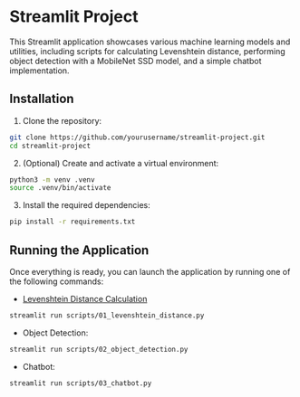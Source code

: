 # Streamlit Project

This Streamlit application showcases various machine learning models and utilities, including scripts for calculating Levenshtein distance, performing object detection with a MobileNet SSD model, and a simple chatbot implementation.

## Installation
1. Clone the repository:
```sh
git clone https://github.com/yourusername/streamlit-project.git
cd streamlit-project
```
2. (Optional) Create and activate a virtual environment:
```sh
python3 -m venv .venv
source .venv/bin/activate
```
3. Install the required dependencies:
```sh
pip install -r requirements.txt
```

## Running the Application
Once everything is ready, you can launch the application by running one of the following commands:
- [Levenshtein Distance Calculation](https://app-project-6q8qbsczuhh54nzt3xatcc.streamlit.app/)
```sh
streamlit run scripts/01_levenshtein_distance.py
```
- Object Detection:
```sh
streamlit run scripts/02_object_detection.py
```
- Chatbot:
```sh
streamlit run scripts/03_chatbot.py
```